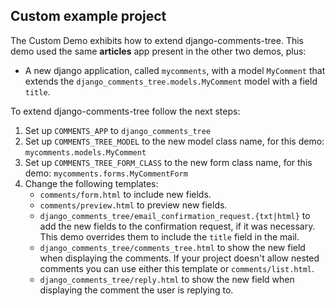 ## Custom example project ##

The Custom Demo exhibits how to extend django-comments-tree. This demo used the same **articles** app present in the other two demos, plus:

 * A new django application, called `mycomments`, with a model `MyComment` that extends the `django_comments_tree.models.MyComment` model with a field `title`.
 
To extend django-comments-tree follow the next steps:

 1. Set up `COMMENTS_APP` to `django_comments_tree`
 1. Set up `COMMENTS_TREE_MODEL` to the new model class name, for this demo: `mycomments.models.MyComment`
 1. Set up `COMMENTS_TREE_FORM_CLASS` to the new form class name, for this demo: `mycomments.forms.MyCommentForm`
 1. Change the following templates:
    * `comments/form.html` to include new fields.
    * `comments/preview.html` to preview new fields.
    * `django_comments_tree/email_confirmation_request.{txt|html}` to add the new fields to the confirmation request, if it was necessary. This demo overrides them to include the `title` field in the mail.
    * `django_comments_tree/comments_tree.html` to show the new field when displaying the comments. If your project doesn't allow nested comments you can use either this template or `comments/list.html`.
    * `django_comments_tree/reply.html` to show the new field when displaying the comment the user is replying to.

